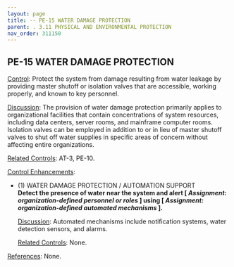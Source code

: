```yaml
---
layout: page
title: -- PE-15 WATER DAMAGE PROTECTION 
parent: . 3.11 PHYSICAL AND ENVIRONMENTAL PROTECTION 
nav_order: 311150 
---
```


## PE-15 WATER DAMAGE PROTECTION

<ins>Control</ins>: Protect the system from damage resulting from water leakage by providing master shutoff or isolation valves that are accessible, working properly, and known to key personnel.

<ins>Discussion</ins>: The provision of water damage protection primarily applies to organizational facilities that contain concentrations of system resources, including data centers, server rooms, and mainframe computer rooms. Isolation valves can be employed in addition to or in lieu of master shutoff valves to shut off water supplies in specific areas of concern without affecting entire organizations.

<ins>Related Controls</ins>: AT-3, PE-10.

<ins>Control Enhancements</ins>:

* (1) WATER DAMAGE PROTECTION / AUTOMATION SUPPORT<br>
**Detect the presence of water near the system and alert [ _Assignment: organization-defined personnel or roles_ ] using [ _Assignment: organization-defined automated mechanisms_ ].**

    <ins>Discussion</ins>: Automated mechanisms include notification systems, water detection sensors, and alarms.

    <ins>Related Controls</ins>: None.

<ins>References</ins>: None.
